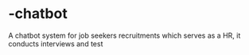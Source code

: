 # -chatbot
A chatbot system for job seekers recruitments which serves as a HR, it conducts interviews and test
